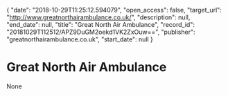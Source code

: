 {
  "date": "2018-10-29T11:25:12.594079", 
  "open_access": false, 
  "target_url": "http://www.greatnorthairambulance.co.uk/", 
  "description": null, 
  "end_date": null, 
  "title": "Great North Air Ambulance", 
  "record_id": "20181029T112512/APZ9DuGM2oekd1VK2ZxOuw==", 
  "publisher": "greatnorthairambulance.co.uk", 
  "start_date": null
}

# Great North Air Ambulance

None
